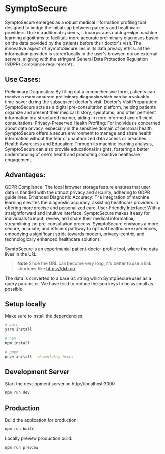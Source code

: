 # SymptoSecure

SymptoSecure emerges as a robust medical information profiling tool designed to bridge the initial gap between patients and healthcare providers. Unlike traditional systems, it incorporates cutting-edge machine learning algorithms to facilitate more accurate preliminary diagnoses based on the data provided by the patients before their doctor's visit. The innovative aspect of SymptoSecure lies in its data privacy ethos: all the information provided is stored locally in the user's browser, not on external servers, aligning with the stringent General Data Protection Regulation (GDPR) compliance requirements.

## Use Cases:

Preliminary Diagnostics: By filling out a comprehensive form, patients can receive a more accurate preliminary diagnosis which can be a valuable time-saver during the subsequent doctor's visit.
Doctor's Visit Preparation: SymptoSecure acts as a digital pre-consultation platform, helping patients organize and present their medical history, symptoms, and other pertinent information in a structured manner, aiding in more informed and efficient consultations.
Privacy-Preserved Health Profiling: For individuals concerned about data privacy, especially in the sensitive domain of personal health, SymptoSecure offers a secure environment to manage and share health information without the fear of unauthorized data access or breaches.
Health Awareness and Education: Through its machine learning analysis, SymptoSecure can also provide educational insights, fostering a better understanding of one's health and promoting proactive healthcare engagement.

## Advantages:

GDPR Compliance: The local browser storage feature ensures that user data is handled with the utmost privacy and security, adhering to GDPR guidelines.
Enhanced Diagnostic Accuracy: The integration of machine learning elevates the diagnostic accuracy, assisting healthcare providers in offering more precise and personalized care.
User-Friendly Interface: With a straightforward and intuitive interface, SymptoSecure makes it easy for individuals to input, review, and share their medical information, streamlining the pre-consultation process.
SymptoSecure envisions a more secure, accurate, and efficient pathway to optimal healthcare experiences, embodying a significant stride towards modern, privacy-centric, and technologically enhanced healthcare solutions.



SymtpSecure is an experimental patient-doctor-profile tool, where the data lives in the URL. 

> **Note**
> Since the URL can become very long, it's better to use a link shortener like https://dub.co

The data is converted to a base 64 string which SymtpSecure uses as a query parameter. We have tried to reduce the json keys to be as small as possible

## Setup locally

Make sure to install the dependencies:

```bash
# yarn
yarn install

# npm
npm install

# pnpm
pnpm install --shamefully-hoist
```

## Development Server

Start the development server on http://localhost:3000

```bash
npm run dev
```

## Production

Build the application for production:

```bash
npm run build
```

Locally preview production build:

```bash
npm run preview
```
